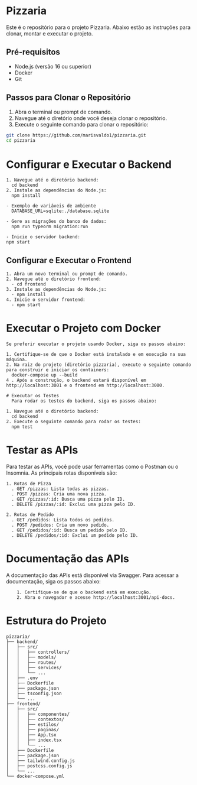 # Pizzaria

Este é o repositório para o projeto Pizzaria. Abaixo estão as instruções para clonar, montar e executar o projeto.

## Pré-requisitos

- Node.js (versão 16 ou superior)
- Docker
- Git

## Passos para Clonar o Repositório

1. Abra o terminal ou prompt de comando.
2. Navegue até o diretório onde você deseja clonar o repositório.
3. Execute o seguinte comando para clonar o repositório:

```bash
git clone https://github.com/marisvaldo1/pizzaria.git
cd pizzaria
```

# Configurar e Executar o Backend
```
1. Navegue até o diretório backend:
  cd backend
2. Instale as dependências do Node.js:
  npm install

- Exemplo de variáveis de ambiente
  DATABASE_URL=sqlite:./database.sqlite

- Gere as migrações do banco de dados:
  npm run typeorm migration:run

- Inicie o servidor backend:
npm start
```

## Configurar e Executar o Frontend
```
1. Abra um novo terminal ou prompt de comando.
2. Navegue até o diretório frontend:
  - cd frontend
3. Instale as dependências do Node.js:
  - npm install
4. Inicie o servidor frontend:
  - npm start
```

# Executar o Projeto com Docker
```
Se preferir executar o projeto usando Docker, siga os passos abaixo:

1. Certifique-se de que o Docker está instalado e em execução na sua máquina.
2. Na raiz do projeto (diretório pizzaria), execute o seguinte comando para construir e iniciar os containers:
  docker-compose up --build
4 . Após a construção, o backend estará disponível em http://localhost:3001 e o frontend em http://localhost:3000.

# Executar os Testes
  Para rodar os testes do backend, siga os passos abaixo:

1. Navegue até o diretório backend:
  cd backend
2. Execute o seguinte comando para rodar os testes:
  npm test
```

# Testar as APIs
  Para testar as APIs, você pode usar ferramentas como o Postman ou o Insomnia. As principais rotas disponíveis são:
```
1. Rotas de Pizza
  . GET /pizzas: Lista todas as pizzas.
  . POST /pizzas: Cria uma nova pizza.
  . GET /pizzas/:id: Busca uma pizza pelo ID.
  . DELETE /pizzas/:id: Exclui uma pizza pelo ID.
   
2. Rotas de Pedido
  . GET /pedidos: Lista todos os pedidos.
  . POST /pedidos: Cria um novo pedido.
  . GET /pedidos/:id: Busca um pedido pelo ID.
  . DELETE /pedidos/:id: Exclui um pedido pelo ID.
```

# Documentação das APIs
  A documentação das APIs está disponível via Swagger. Para acessar a documentação, siga os passos abaixo:
```  
    1. Certifique-se de que o backend está em execução.
    2. Abra o navegador e acesse http://localhost:3001/api-docs.
```

# Estrutura do Projeto
```
pizzaria/
├── backend/
│   ├── src/
│   │   ├── controllers/
│   │   ├── models/
│   │   ├── routes/
│   │   ├── services/
│   │   └── ...
│   ├── .env
│   ├── Dockerfile
│   ├── package.json
│   ├── tsconfig.json
│   └── ...
├── frontend/
│   ├── src/
│   │   ├── componentes/
│   │   ├── contextos/
│   │   ├── estilos/
│   │   ├── paginas/
│   │   ├── App.tsx
│   │   ├── index.tsx
│   │   └── ...
│   ├── Dockerfile
│   ├── package.json
│   ├── tailwind.config.js
│   ├── postcss.config.js
│   └── ...
└── docker-compose.yml
```
